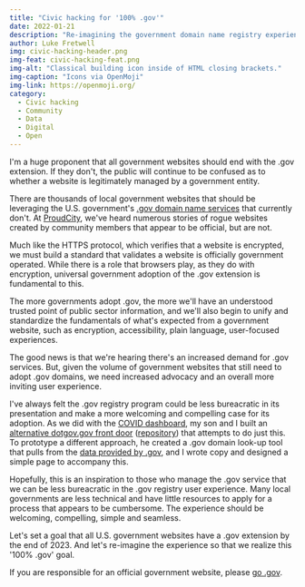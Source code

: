 ```yaml
---
title: "Civic hacking for '100% .gov'"
date: 2022-01-21
description: "Re-imagining the government domain name registry experience."
author: Luke Fretwell
img: civic-hacking-header.png
img-feat: civic-hacking-feat.png
img-alt: "Classical building icon inside of HTML closing brackets."
img-caption: "Icons via OpenMoji"
img-link: https://openmoji.org/
category:
  - Civic hacking
  - Community
  - Data
  - Digital
  - Open
---
```


I'm a huge proponent that all government websites should end with the .gov extension. If they don't, the public will continue to be confused as to whether a website is legitimately managed by a government entity.

There are thousands of local government websites that should be leveraging the U.S. government's <a href="https://dotgov.gov">.gov domain name services</a> that currently don't. At <a href="https://proudcity.com">ProudCity</a>, we've heard numerous stories of rogue websites created by community members that appear to be official, but are not.

Much like the HTTPS protocol, which verifies that a website is encrypted, we must build a standard that validates a website is officially government operated. While there is a role that browsers play, as they do with encryption, universal government adoption of the .gov extension is fundamental to this.

The more governments adopt .gov, the more we'll have an understood trusted point of public sector information, and we'll also begin to unify and standardize the fundamentals of what's expected from a government website, such as encryption, accessibility, plain language, user-focused experiences.

The good news is that we're hearing there's an increased demand for .gov services. But, given the volume of government websites that still need to adopt .gov domains, we need increased advocacy and an overall more inviting user experience.

I've always felt the .gov registry program could be less bureacratic in its presentation and make a more welcoming and compelling case for its adoption. As we did with the <a href="/thoughts/coding-covid-dashboard">COVID dashboard</a>, my son and I built an <a href="https://dotgov.govfresh.com">alternative dotgov.gov front door</a> (<a href="https://github.com/govfresh/dotgov">repository</a>) that attempts to do just this.  To prototype a different approach, he created a .gov domain look-up tool that pulls from the <a href="https://home.dotgov.gov/data/">data provided by .gov</a>, and I wrote copy and designed a simple page to accompany this.

Hopefully, this is an inspiration to those who manage the .gov service that we can be less bureacratic in the .gov registry user experience. Many local governments are less technical and have little resources to apply for a process that appears to be cumbersome. The experience should be welcoming, compelling, simple and seamless.

Let's set a goal that all U.S. government websites have a .gov extension by the end of 2023. And let's re-imagine the experience so that we realize this '100% .gov' goal.

If you are responsible for an official government website, please <a href="https://dotgov.govfresh.com">go .gov</a>.
